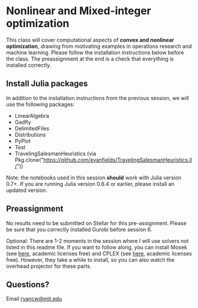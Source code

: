 # Nonlinear and Mixed-integer optimization

This class will cover computational aspects of **convex and nonlinear optimization**, drawing from motivating examples in operations research and machine learning. Please follow the installation instructions below before the class. The preassignment at the end is a check that everything is installed correctly.

## Install Julia packages

In addition to the installation instructions from the previous session, we will use the following packages:
- LinearAlgebra
- Gadfly
- DelimitedFiles
- Distributions
- PyPlot
- Test
- TravelingSalesmanHeuristics (via Pkg.clone("https://github.com/evanfields/TravelingSalesmanHeuristics.jl/"))

Note: the notebooks used in this session **should** work with Julia version 0.7+.
If you are running Julia version 0.6.4 or earlier, please install an updated version.

## Preassignment
No results need to be submitted on Stellar for this pre-assignment. Please be sure that you correctly installed Gurobi before session 6.

Optional: There are 1-2 moments in the session where I will use solvers not listed in this readme file. If you want to follow along, you can install Mosek (see [here](https://www.mosek.com/), academic licenses free) and CPLEX (see [here](https://ibm.onthehub.com/WebStore/OfferingDetails.aspx?o=733c3d21-0ce1-e711-80fa-000d3af41938&pmv=00000000-0000-0000-0000-000000000000), academic licenses free). However, they take a while to install, so you can also watch the overhead projector for these parts. 


## Questions?
Email ryancw@mit.edu
